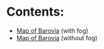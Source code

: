 <h1>Contents:</h1>
<ul>
<li><a href="/barovia/1barovia.html">Map of Barovia</a> (with fog)</li>
<li><a href="/barovia/nofog.html">Map of Barovia</a> (without fog)</li>
</ul>